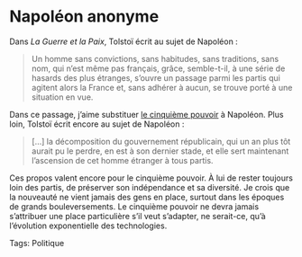# Napoléon anonyme

Dans *La Guerre et la Paix*, Tolstoï écrit au sujet de Napoléon :

> Un homme sans convictions, sans habitudes, sans traditions, sans nom, qui n’est même pas français, grâce, semble-t-il, à une série de hasards des plus étranges, s’ouvre un passage parmi les partis qui agitent alors la France et, sans adhérer à aucun, se trouve porté à une situation en vue.

Dans ce passage, j’aime substituer [le cinquième pouvoir](/2006/08/22/le-cinquieme-pouvoir/) à Napoléon. Plus loin, Tolstoï écrit encore au sujet de Napoléon :

> \[…\] la décomposition du gouvernement républicain, qui un an plus tôt aurait pu le perdre, en est à son dernier stade, et elle sert maintenant l’ascension de cet homme étranger à tous partis.

Ces propos valent encore pour le cinquième pouvoir. À lui de rester toujours loin des partis, de préserver son indépendance et sa diversité. Je crois que la nouveauté ne vient jamais des gens en place, surtout dans les époques de grands bouleversements. Le cinquième pouvoir ne devra jamais s’attribuer une place particulière s’il veut s’adapter, ne serait-ce, qu’à l’évolution exponentielle des technologies.

Tags: Politique